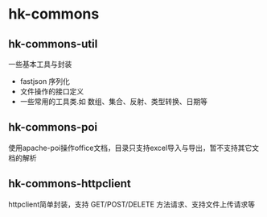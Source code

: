 # hk-commons
## hk-commons-util ##
 一些基本工具与封装
 - fastjson 序列化
 - 文件操作的接口定义
 - 一些常用的工具类.如 数组、集合、反射、类型转换、日期等
 
## hk-commons-poi ##
使用apache-poi操作office文档，目录只支持excel导入与导出，暂不支持其它文档的解析

## hk-commons-httpclient ##
httpclient简单封装，支持 GET/POST/DELETE 方法请求、支持文件上传请求等

